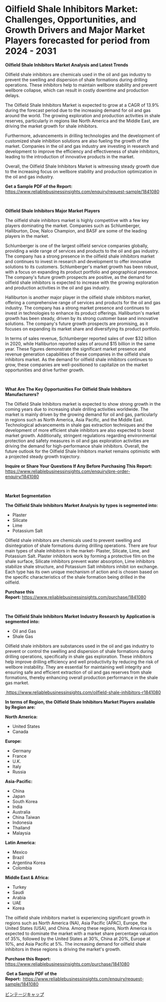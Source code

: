 <p><h1>Oilfield Shale Inhibitors Market: Challenges, Opportunities, and Growth Drivers and Major Market Players forecasted for period from 2024 - 2031</h1></p><p><strong>Oilfield Shale Inhibitors Market Analysis and Latest Trends</strong></p>
<p><p>Oilfield shale inhibitors are chemicals used in the oil and gas industry to prevent the swelling and dispersion of shale formations during drilling operations. These inhibitors help to maintain wellbore stability and prevent wellbore collapse, which can result in costly downtime and production delays.</p><p>The Oilfield Shale Inhibitors Market is expected to grow at a CAGR of 13.9% during the forecast period due to the increasing demand for oil and gas around the world. The growing exploration and production activities in shale reserves, particularly in regions like North America and the Middle East, are driving the market growth for shale inhibitors.</p><p>Furthermore, advancements in drilling technologies and the development of customized shale inhibition solutions are also fueling the growth of the market. Companies in the oil and gas industry are investing in research and development to improve the efficiency and effectiveness of shale inhibitors, leading to the introduction of innovative products in the market.</p><p>Overall, the Oilfield Shale Inhibitors Market is witnessing steady growth due to the increasing focus on wellbore stability and production optimization in the oil and gas industry.</p></p>
<p><strong>Get a Sample PDF of the Report:&nbsp;</strong> <a href="https://www.reliablebusinessinsights.com/enquiry/request-sample/1841080">https://www.reliablebusinessinsights.com/enquiry/request-sample/1841080</a></p>
<p>&nbsp;</p>
<p><strong>Oilfield Shale Inhibitors Major Market Players</strong></p>
<p><p>The oilfield shale inhibitors market is highly competitive with a few key players dominating the market. Companies such as Schlumberger, Halliburton, Dow, Nalco Champion, and BASF are some of the leading players in the market. </p><p>Schlumberger is one of the largest oilfield service companies globally, providing a wide range of services and products to the oil and gas industry. The company has a strong presence in the oilfield shale inhibitors market and continues to invest in research and development to offer innovative solutions to its customers. Schlumberger's market growth has been robust, with a focus on expanding its product portfolio and geographical presence. The company's future growth prospects are positive, as the demand for oilfield shale inhibitors is expected to increase with the growing exploration and production activities in the oil and gas industry.</p><p>Halliburton is another major player in the oilfield shale inhibitors market, offering a comprehensive range of services and products for the oil and gas industry. The company has a strong market presence and continues to invest in technologies to enhance its product offerings. Halliburton's market growth has been steady, driven by its strong customer base and innovative solutions. The company's future growth prospects are promising, as it focuses on expanding its market share and diversifying its product portfolio.</p><p>In terms of sales revenue, Schlumberger reported sales of over $32 billion in 2020, while Halliburton reported sales of around $15 billion in the same year. These figures demonstrate the significant market presence and revenue generation capabilities of these companies in the oilfield shale inhibitors market. As the demand for oilfield shale inhibitors continues to grow, these companies are well-positioned to capitalize on the market opportunities and drive further growth.</p></p>
<p>&nbsp;</p>
<p><strong>What Are The Key Opportunities For Oilfield Shale Inhibitors Manufacturers?</strong></p>
<p><p>The Oilfield Shale Inhibitors market is expected to show strong growth in the coming years due to increasing shale drilling activities worldwide. The market is mainly driven by the growing demand for oil and gas, particularly in regions such as North America, Asia Pacific, and the Middle East. Technological advancements in shale gas extraction techniques and the development of more efficient shale inhibitors are also expected to boost market growth. Additionally, stringent regulations regarding environmental protection and safety measures in oil and gas exploration activities are driving the demand for high-performance shale inhibitors. Overall, the future outlook for the Oilfield Shale Inhibitors market remains optimistic with a projected steady growth trajectory.</p></p>
<p><strong>Inquire or Share Your Questions If Any Before Purchasing This Report:</strong> <a href="https://www.reliablebusinessinsights.com/enquiry/pre-order-enquiry/1841080">https://www.reliablebusinessinsights.com/enquiry/pre-order-enquiry/1841080</a></p>
<p>&nbsp;</p>
<p><strong>Market Segmentation</strong></p>
<p><strong>The Oilfield Shale Inhibitors Market Analysis by types is segmented into:</strong></p>
<p><ul><li>Plaster</li><li>Silicate</li><li>Lime</li><li>Potassium Salt</li></ul></p>
<p><p>Oilfield shale inhibitors are chemicals used to prevent swelling and disintegration of shale formations during drilling operations. There are four main types of shale inhibitors in the market- Plaster, Silicate, Lime, and Potassium Salt. Plaster inhibitors work by forming a protective film on the shale surface, Silicate inhibitors prevent water absorption, Lime inhibitors stabilize shale structure, and Potassium Salt inhibitors inhibit ion exchange. Each type has its own unique mechanism of action and is chosen based on the specific characteristics of the shale formation being drilled in the oilfield.</p></p>
<p><strong>Purchase this Report:&nbsp;</strong><a href="https://www.reliablebusinessinsights.com/purchase/1841080">https://www.reliablebusinessinsights.com/purchase/1841080</a></p>
<p>&nbsp;</p>
<p><strong>The Oilfield Shale Inhibitors Market Industry Research by Application is segmented into:</strong></p>
<p><ul><li>Oil and Gas</li><li>Shale Gas</li></ul></p>
<p><p>Oilfield shale inhibitors are substances used in the oil and gas industry to prevent or control the swelling and dispersion of shale formations during drilling operations, specifically in shale gas exploration. These inhibitors help improve drilling efficiency and well productivity by reducing the risk of wellbore instability. They are essential for maintaining well integrity and ensuring safe and efficient extraction of oil and gas reserves from shale formations, thereby enhancing overall production performance in the shale gas market.</p></p>
<p><a href="https://www.reliablebusinessinsights.com/oilfield-shale-inhibitors-r1841080">&nbsp;https://www.reliablebusinessinsights.com/oilfield-shale-inhibitors-r1841080</a></p>
<p><strong>In terms of Region, the Oilfield Shale Inhibitors Market Players available by Region are:</strong></p>
<p>
    <p> <strong> North America: </strong>
        <ul>
            <li>United States</li>
            <li>Canada</li>
        </ul>
        </p> 
    <p> <strong> Europe: </strong>
        <ul>
            <li>Germany</li>
            <li>France</li>
            <li>U.K.</li>
            <li>Italy</li>
            <li>Russia</li>
        </ul>
        </p> 
    <p> <strong> Asia-Pacific: </strong>
        <ul>
            <li>China</li>
            <li>Japan</li>
            <li>South Korea</li>
            <li>India</li>
            <li>Australia</li>
            <li>China Taiwan</li>
            <li>Indonesia</li>
            <li>Thailand</li>
            <li>Malaysia</li>
        </ul>
        </p> 
    <p> <strong> Latin America: </strong>
        <ul>
            <li>Mexico</li>
            <li>Brazil</li>
            <li>Argentina Korea</li>
            <li>Colombia</li>
        </ul>
        </p> 
    <p> <strong> Middle East & Africa: </strong>
        <ul>
            <li>Turkey</li>
            <li>Saudi</li>
            <li>Arabia</li>
            <li>UAE</li>
            <li>Korea</li>
        </ul>
    </p>
    </p>
<p><p>The oilfield shale inhibitors market is experiencing significant growth in regions such as North America (NA), Asia Pacific (APAC), Europe, the United States (USA), and China. Among these regions, North America is expected to dominate the market with a market share percentage valuation of 35%, followed by the United States at 30%, China at 20%, Europe at 10%, and Asia Pacific at 5%. The increasing demand for oilfield shale inhibitors in these regions is driving the market's growth.</p></p>
<p><strong>Purchase this Report: </strong><a href="https://www.reliablebusinessinsights.com/purchase/1841080">https://www.reliablebusinessinsights.com/purchase/1841080</a></p>
<p>&nbsp;<strong>Get a Sample PDF of the Report:&nbsp;&nbsp;</strong><a href="https://www.reliablebusinessinsights.com/enquiry/request-sample/1841080">https://www.reliablebusinessinsights.com/enquiry/request-sample/1841080</a></p>
<p><strong></strong></p>
<p><p><a href="https://medium.com/@hugofirst21/2024%E5%B9%B4%E3%81%8B%E3%82%892031%E5%B9%B4%E3%81%BE%E3%81%A7%E3%81%AE%E3%83%B4%E3%82%A3%E3%83%B3%E3%83%86%E3%83%BC%E3%82%B8%E3%82%AD%E3%83%A3%E3%83%83%E3%83%97%E5%B8%82%E5%A0%B4%E3%81%AE%E6%88%90%E9%95%B7%E8%A6%8B%E9%80%9A%E3%81%97%E3%81%AF-%E5%B8%82%E5%A0%B4%E3%81%AE%E3%83%88%E3%83%AC%E3%83%B3%E3%83%89%E5%88%86%E6%9E%90%E3%81%AB%E3%82%88%E3%82%8B%E3%82%A2%E3%83%97%E3%83%AA%E3%82%B1%E3%83%BC%E3%82%B7%E3%83%A7%E3%83%B3-%E5%9C%B0%E5%9F%9F%E3%81%AE%E8%A6%8B%E9%80%9A%E3%81%97-%E5%8F%8E%E7%9B%8A%E3%81%AB%E9%96%A2%E3%81%99%E3%82%8B13-%E3%81%AEcagr%E3%81%A7%E3%81%99-58a33570e320">ビンテージキャップ</a></p></p>